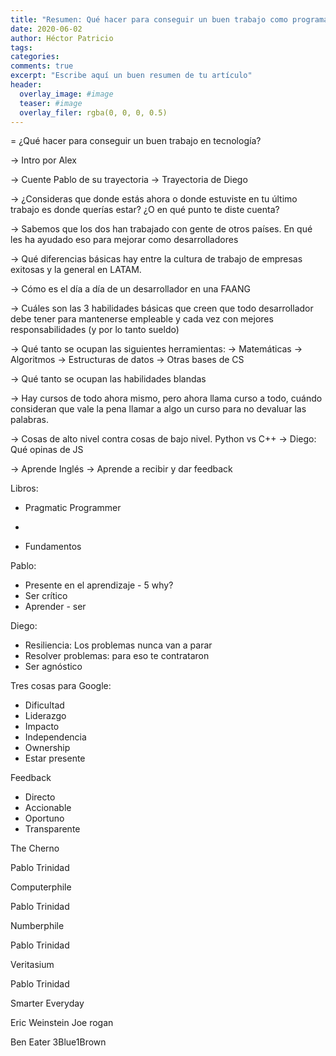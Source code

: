 ```yaml
---
title: "Resumen: Qué hacer para conseguir un buen trabajo como programador"
date: 2020-06-02
author: Héctor Patricio
tags:
categories: 
comments: true
excerpt: "Escribe aquí un buen resumen de tu artículo"
header:
  overlay_image: #image
  teaser: #image
  overlay_filer: rgba(0, 0, 0, 0.5)
---
```


= ¿Qué hacer para conseguir un buen trabajo en tecnología?

-> Intro por Alex

-> Cuente Pablo de su trayectoria
-> Trayectoria de Diego

-> ¿Consideras que donde estás ahora o donde estuviste en tu último trabajo
es donde querías estar? ¿O en qué punto te diste cuenta?

-> Sabemos que los dos han trabajado con gente de otros países. En qué les ha ayudado eso para mejorar como desarrolladores

-> Qué diferencias básicas hay entre la cultura de trabajo de empresas exitosas y la general en LATAM.


-> Cómo es el día a día de un desarrollador en una FAANG

-> Cuáles son las 3 habilidades básicas que creen que todo desarrollador debe tener para mantenerse empleable y cada vez con mejores responsabilidades (y por lo tanto sueldo)

-> Qué tanto se ocupan las siguientes herramientas:
    -> Matemáticas
    -> Algoritmos
    -> Estructuras de datos
    -> Otras bases de CS

-> Qué tanto se ocupan las habilidades blandas

-> Hay cursos de todo ahora mismo, pero ahora llama curso a todo, cuándo consideran que vale la pena llamar a algo un curso para no devaluar las palabras.

-> Cosas de alto nivel contra cosas de bajo nivel. Python vs C++
-> Diego: Qué opinas de JS



-> Aprende Inglés
-> Aprende a recibir y dar feedback



Libros:

* Pragmatic Programmer
* 


* Fundamentos


Pablo:

* Presente en el aprendizaje - 5 why?
* Ser crítico
* Aprender - ser 

Diego:

* Resiliencia: Los problemas nunca van a parar
* Resolver problemas: para eso te contrataron
* Ser agnóstico

Tres cosas para Google:

* Dificultad
* Liderazgo
* Impacto
* Independencia
* Ownership
* Estar presente


Feedback

- Directo
- Accionable
- Oportuno
- Transparente



The Cherno

Pablo Trinidad

Computerphile

Pablo Trinidad

Numberphile

Pablo Trinidad

Veritasium

Pablo Trinidad

Smarter Everyday


Eric Weinstein
Joe rogan

Ben Eater
3Blue1Brown

